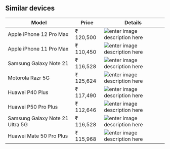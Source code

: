 ## Similar devices
| Model | Price | Details |
|--|--|--|
| Apple iPhone 12 Pro Max| ₹ 120,500 | ![enter image description here](https://i.imgur.com/znuOBK3.png) |
| Apple iPhone 11 Pro Max| ₹ 110,450 |![enter image description here](https://i.imgur.com/IQzz3Jb.png)|
| Samsung Galaxy Note 21| ₹ 116,528 |![enter image description here](https://i.imgur.com/v8PLG4z.png)|
| Motorola Razr 5G| ₹ 125,624 |![enter image description here](https://i.imgur.com/EpXfct9.png)|
| Huawei P40 Plus| ₹ 117,490 |![enter image description here](https://i.imgur.com/5nNAFcp.png)|
| Huawei P50 Pro Plus| ₹ 112,646 |![enter image description here](https://i.imgur.com/aqnsqQz.png)|
| Samsung Galaxy Note 21 Ultra 5G| ₹ 116,528 |![enter image description here](https://i.imgur.com/9zAlGlh.png)|
| Huawei Mate 50 Pro Plus| ₹ 115,968 |![enter image description here](https://i.imgur.com/32UbReq.png)|

